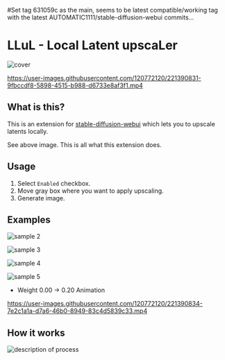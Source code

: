 #Set tag 631059c as the main, seems to be latest compatible/working tag with the latest AUTOMATIC1111/stable-diffusion-webui commits...

# LLuL - Local Latent upscaLer

![cover](./images/cover.jpg)

https://user-images.githubusercontent.com/120772120/221390831-9fbccdf8-5898-4515-b988-d6733e8af3f1.mp4

## What is this?

This is an extension for [stable-diffusion-webui](https://github.com/AUTOMATIC1111/stable-diffusion-webui) which lets you to upscale latents locally.

See above image. This is all what this extension does.

## Usage

1. Select `Enabled` checkbox.
2. Move gray box where you want to apply upscaling.
3. Generate image.

## Examples

![sample 2](./images/sample1.jpg)

![sample 3](./images/sample2.jpg)

![sample 4](./images/sample3.jpg)

![sample 5](./images/sample4.jpg)

- Weight 0.00 -> 0.20 Animation

https://user-images.githubusercontent.com/120772120/221390834-7e2c1a1a-d7a6-46b0-8949-83c4d5839c33.mp4

## How it works

![description of process](./images/desc.png)
